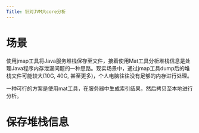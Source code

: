 ```yaml
---
Title: 针对JVM大core分析
---
```


# 场景

使用jmap工具将Java服务堆栈保存至文件，接着使用Mat工具分析堆栈信息是处理Java程序内存泄漏问题的一种思路。现实场景中，通过jmap工具dump后的堆栈文件可能较大(10G, 40G, 甚至更多)，个人电脑往往没有足够的内存进行处理。

一种可行的方案是使用mat工具，在服务器中生成索引结果，然后拷贝至本地进行分析。

# 保存堆栈信息

# 

